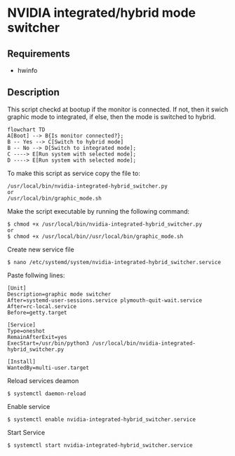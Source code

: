 # NVIDIA integrated/hybrid mode switcher

## Requirements
- hwinfo

## Description
This script checkd at bootup if the monitor is connected.
If not, then it swich graphic mode to integrated, if else, then the mode is switched to hybrid.

```mermaid
flowchart TD
A[Boot] --> B{Is monitor connected?};
B -- Yes --> C[Switch to hybrid mode]
B -- No --> D[Switch to integrated mode];
C ----> E[Run system with selected mode];
D ----> E[Run system with selected mode];
```


To make this script as service copy the file to:
```
/usr/local/bin/nvidia-integrated-hybrid_switcher.py
or
/usr/local/bin/graphic_mode.sh
```

Make the script executable by running the following command:
```
$ chmod +x /usr/local/bin/nvidia-integrated-hybrid_switcher.py
or
$ chmod +x /usr/local/bin//usr/local/bin/graphic_mode.sh
```

Create new service file
```
$ nano /etc/systemd/system/nvidia-integrated-hybrid_switcher.service
```

Paste follwing lines:
```
[Unit]
Description=graphic mode switcher
After=systemd-user-sessions.service plymouth-quit-wait.service
After=rc-local.service
Before=getty.target

[Service]
Type=oneshot
RemainAfterExit=yes
ExecStart=/usr/bin/python3 /usr/local/bin/nvidia-integrated-hybrid_switcher.py

[Install]
WantedBy=multi-user.target
```

Reload services deamon
```
$ systemctl daemon-reload
```
Enable service
```
$ systemctl enable nvidia-integrated-hybrid_switcher.service
```
Start Service
```
$ systemctl start nvidia-integrated-hybrid_switcher.service
```
